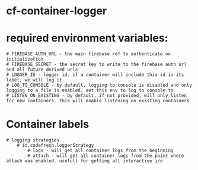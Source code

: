 # cf-container-logger

# required environment variables:
    # FIREBASE_AUTH_URL - the main firebase ref to authenticate on initialization
    # FIREBASE_SECRET - the secret key to write to the firebase auth url and all future derived urls
    # LOGGER_ID - logger id. if a container will include this id in its label, we will log it
    # LOG_TO_CONSOLE - by default, logging to console is disabled and only logging to a file is enabled. set this env to log to console to
    # LISTEN_ON_EXISTING - by default, if not provided, will only listen for new containers. this will enable listening on existing containers

# Container labels
    # logging strategies
        # io.codefresh.loggerStrategy
            # logs - will get all container logs from the beginning
            # attach - will get all container logs from the point where attach was enabled. usefull for getting all interactive i/o
